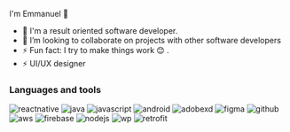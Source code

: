 I'm Emmanuel 👋



- 🌱 I'm a result oriented software developer.
- 👯 I’m looking to collaborate on projects with other software developers
- ⚡ Fun fact: I try to make things work 😊 .
- ⚡ UI/UX designer

### Languages and tools

![reactnative](https://user-images.githubusercontent.com/53606868/160792174-5623eaff-23ae-4d57-b6d3-41f76e370ecf.png)
![java](https://user-images.githubusercontent.com/53606868/160792182-2db1750d-bc4c-4e89-b743-c95107d29869.png)
![javascript](https://user-images.githubusercontent.com/53606868/160792195-e15e9826-36b9-4a28-a2c6-dfaa24e3943c.png)
![android](https://user-images.githubusercontent.com/53606868/160792526-d5f00aa5-d3bb-4e6f-ba8e-5bb3dbdfe849.jpg)
![adobexd](https://user-images.githubusercontent.com/53606868/160793487-864168fb-48fa-4488-b35b-09d0873821fe.png)
![figma](https://user-images.githubusercontent.com/53606868/160793500-fb1c3c8b-4f21-4e9e-9e98-95a9b02f87de.jpg)
![github](https://user-images.githubusercontent.com/53606868/160793508-b7b7d3f4-8d2b-473b-a010-4ff8f8afd918.png)
![aws](https://user-images.githubusercontent.com/53606868/160793512-aa420ab2-7c23-47b8-9407-63097aee126d.png)
![firebase](https://user-images.githubusercontent.com/53606868/160793518-83fd7fee-060e-46e8-b1fa-fea32f5015ad.png)
![nodejs](https://user-images.githubusercontent.com/53606868/160793546-82d5d547-3435-4faa-b4f8-01197c4a5057.png)
![wp](https://user-images.githubusercontent.com/53606868/160797141-8813a57b-47cc-4cbc-944d-24f7bec66a92.png)
![retrofit](https://user-images.githubusercontent.com/53606868/160797444-073b3aa1-c293-49dc-8343-5c3a01f362e4.png)


